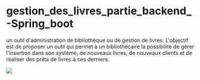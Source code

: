 # gestion_des_livres_partie_backend_-Spring_boot
<p>un outil d'administration de bibliothèque ou de gestion de livres. L'objectif est de proposer un outil qui permet à un bibliothécaire la possibilité de gérer l'insertion dans son système, de nouveaux livres, de nouveaux clients et de réaliser des prêts de livres à ces derniers.</p>

<img src="../UML/diagramme de class.jpg">